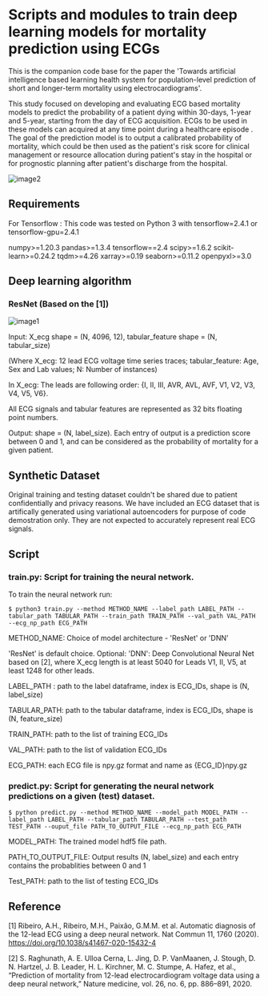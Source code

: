 # Scripts and modules to  train deep learning models for mortality prediction using ECGs
This is the companion code base for the paper the 'Towards artificial intelligence based learning health system for population-level prediction of short and longer-term mortality using electrocardiograms'. 

This study focused on developing and evaluating ECG based mortality models to predict the probability of a patient dying within 30-days, 1-year and 5-year, starting from the day of ECG acquisition. ECGs to be used in these models can acquired at any time point during a healthcare episode . The goal of the prediction model is to output a calibrated probability of mortality, which could be then used as the patient's risk score for clinical management or resource allocation during patient's stay in the hospital or for prognostic planning after patient's discharge from the hospital. 

<Prediction task picture>

![image2](https://user-images.githubusercontent.com/10427900/180932280-1df23e72-995f-44e7-9ae1-402d0e315ec8.png)


## Requirements

For Tensorflow : 
This code was tested on Python 3 with tensorflow=2.4.1 or tensorflow-gpu=2.4.1

numpy>=1.20.3
pandas>=1.3.4
tensorflow==2.4
scipy>=1.6.2
scikit-learn>=0.24.2
tqdm>=4.26
xarray>=0.19
seaborn>=0.11.2
openpyxl>=3.0

## Deep learning algorithm

### ResNet (Based on the [1])

![image1](https://user-images.githubusercontent.com/10427900/180932275-5d9c976c-5ef5-4b51-a847-c97602460f44.png)

Input: X_ecg shape = (N, 4096, 12), tabular_feature shape = (N, tabular_size)
    
(Where X_ecg: 12 lead ECG voltage time series traces; tabular_feature: Age, Sex and Lab values; N: Number of instances)
    
In X_ecg: The leads are following order: {I, II, III, AVR, AVL, AVF, V1, V2, V3, V4, V5, V6}. 

All ECG signals and tabular features are represented as 32 bits floating point numbers. 

Output: shape = (N, label_size). Each entry of output is a prediction score between 0 and 1, and  can be considered as the probability of mortality for a given patient.


## Synthetic Dataset
<Data Confidentiality Statement>
Original training and testing dataset couldn't be shared due to patient confidentially and privacy reasons. We have included an ECG dataset that is artifically generated using variational autoencoders for purpose of code demostration only. They are not expected to accurately represent real ECG signals. 

## Script

### train.py: Script for training the neural network. 
To train the neural network run:

`$ python3 train.py --method METHOD_NAME --label_path LABEL_PATH --tabular_path TABULAR_PATH --train_path TRAIN_PATH --val_path VAL_PATH --ecg_np_path ECG_PATH`

METHOD\_NAME: Choice of model architecture - 'ResNet' or 'DNN'

'ResNet' is default choice.
Optional: 'DNN': Deep Convolutional Neural Net based on [2], where X_ecg length is at least 5040 for Leads V1, II, V5, at least 1248 for other leads.   
    
LABEL\_PATH : path to the label dataframe, index is ECG_IDs, shape is (N, label_size)
    
TABULAR\_PATH: path to the tabular dataframe, index is ECG_IDs, shape is (N, feature_size)
    
TRAIN\_PATH: path to the list of training ECG_IDs
    
VAL\_PATH: path to the list of validation ECG_IDs

ECG\_PATH: each ECG file is npy.gz format and name as {ECG_ID}npy.gz <update>

### predict.py: Script for generating the neural network predictions on a given (test) dataset.

`$ python predict.py --method METHOD_NAME --model_path MODEL_PATH --label_path LABEL_PATH --tabular_path TABULAR_PATH --test_path TEST_PATH --ouput_file PATH_TO_OUTPUT_FILE --ecg_np_path ECG_PATH`

MODEL\_PATH: The trained model hdf5 file path.
    
PATH\_TO\_OUTPUT\_FILE: Output results (N, label_size) and each entry contains the probablities between 0 and 1

Test\_PATH: path to the list of testing ECG_IDs

## Reference

[1] Ribeiro, A.H., Ribeiro, M.H., Paixão, G.M.M. et al. Automatic diagnosis of the 12-lead ECG using a deep neural network.
Nat Commun 11, 1760 (2020). https://doi.org/10.1038/s41467-020-15432-4

[2] S. Raghunath, A. E. Ulloa Cerna, L. Jing, D. P. VanMaanen, J. Stough, D. N. Hartzel, J. B. Leader, H. L. Kirchner, M. C. Stumpe, A. Hafez, et al., “Prediction of mortality from 12-lead electrocardiogram voltage data using a deep neural network,” Nature medicine, vol. 26, no. 6, pp. 886–891, 2020.


